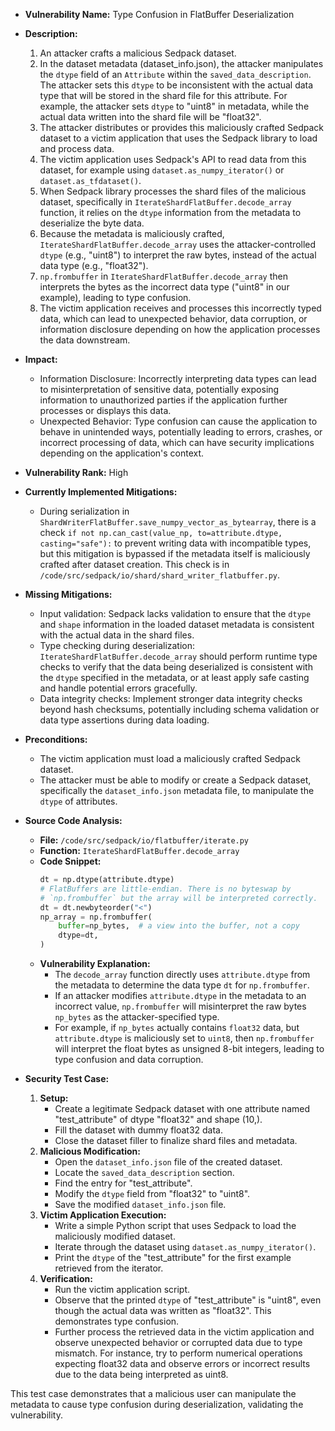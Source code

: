 - **Vulnerability Name:** Type Confusion in FlatBuffer Deserialization

- **Description:**
  1. An attacker crafts a malicious Sedpack dataset.
  2. In the dataset metadata (dataset_info.json), the attacker manipulates the `dtype` field of an `Attribute` within the `saved_data_description`. The attacker sets this `dtype` to be inconsistent with the actual data type that will be stored in the shard file for this attribute. For example, the attacker sets `dtype` to "uint8" in metadata, while the actual data written into the shard file will be "float32".
  3. The attacker distributes or provides this maliciously crafted Sedpack dataset to a victim application that uses the Sedpack library to load and process data.
  4. The victim application uses Sedpack's API to read data from this dataset, for example using `dataset.as_numpy_iterator()` or `dataset.as_tfdataset()`.
  5. When Sedpack library processes the shard files of the malicious dataset, specifically in `IterateShardFlatBuffer.decode_array` function, it relies on the `dtype` information from the metadata to deserialize the byte data.
  6. Because the metadata is maliciously crafted, `IterateShardFlatBuffer.decode_array` uses the attacker-controlled `dtype` (e.g., "uint8") to interpret the raw bytes, instead of the actual data type (e.g., "float32").
  7. `np.frombuffer` in `IterateShardFlatBuffer.decode_array` then interprets the bytes as the incorrect data type ("uint8" in our example), leading to type confusion.
  8. The victim application receives and processes this incorrectly typed data, which can lead to unexpected behavior, data corruption, or information disclosure depending on how the application processes the data downstream.

- **Impact:**
  - Information Disclosure: Incorrectly interpreting data types can lead to misinterpretation of sensitive data, potentially exposing information to unauthorized parties if the application further processes or displays this data.
  - Unexpected Behavior: Type confusion can cause the application to behave in unintended ways, potentially leading to errors, crashes, or incorrect processing of data, which can have security implications depending on the application's context.

- **Vulnerability Rank:** High

- **Currently Implemented Mitigations:**
  - During serialization in `ShardWriterFlatBuffer.save_numpy_vector_as_bytearray`, there is a check `if not np.can_cast(value_np, to=attribute.dtype, casting="safe"):` to prevent writing data with incompatible types, but this mitigation is bypassed if the metadata itself is maliciously crafted after dataset creation. This check is in `/code/src/sedpack/io/shard/shard_writer_flatbuffer.py`.

- **Missing Mitigations:**
  - Input validation: Sedpack lacks validation to ensure that the `dtype` and `shape` information in the loaded dataset metadata is consistent with the actual data in the shard files.
  - Type checking during deserialization:  `IterateShardFlatBuffer.decode_array` should perform runtime type checks to verify that the data being deserialized is consistent with the `dtype` specified in the metadata, or at least apply safe casting and handle potential errors gracefully.
  - Data integrity checks: Implement stronger data integrity checks beyond hash checksums, potentially including schema validation or data type assertions during data loading.

- **Preconditions:**
  - The victim application must load a maliciously crafted Sedpack dataset.
  - The attacker must be able to modify or create a Sedpack dataset, specifically the `dataset_info.json` metadata file, to manipulate the `dtype` of attributes.

- **Source Code Analysis:**
  - **File:** `/code/src/sedpack/io/flatbuffer/iterate.py`
  - **Function:** `IterateShardFlatBuffer.decode_array`
  - **Code Snippet:**
    ```python
    dt = np.dtype(attribute.dtype)
    # FlatBuffers are little-endian. There is no byteswap by
    # `np.frombuffer` but the array will be interpreted correctly.
    dt = dt.newbyteorder("<")
    np_array = np.frombuffer(
        buffer=np_bytes,  # a view into the buffer, not a copy
        dtype=dt,
    )
    ```
  - **Vulnerability Explanation:**
    - The `decode_array` function directly uses `attribute.dtype` from the metadata to determine the data type `dt` for `np.frombuffer`.
    - If an attacker modifies `attribute.dtype` in the metadata to an incorrect value, `np.frombuffer` will misinterpret the raw bytes `np_bytes` as the attacker-specified type.
    - For example, if `np_bytes` actually contains `float32` data, but `attribute.dtype` is maliciously set to `uint8`, then `np.frombuffer` will interpret the float bytes as unsigned 8-bit integers, leading to type confusion and data corruption.

- **Security Test Case:**
  1. **Setup:**
     - Create a legitimate Sedpack dataset with one attribute named "test_attribute" of dtype "float32" and shape (10,).
     - Fill the dataset with dummy float32 data.
     - Close the dataset filler to finalize shard files and metadata.
  2. **Malicious Modification:**
     - Open the `dataset_info.json` file of the created dataset.
     - Locate the `saved_data_description` section.
     - Find the entry for "test_attribute".
     - Modify the `dtype` field from "float32" to "uint8".
     - Save the modified `dataset_info.json` file.
  3. **Victim Application Execution:**
     - Write a simple Python script that uses Sedpack to load the maliciously modified dataset.
     - Iterate through the dataset using `dataset.as_numpy_iterator()`.
     - Print the `dtype` of the "test_attribute" for the first example retrieved from the iterator.
  4. **Verification:**
     - Run the victim application script.
     - Observe that the printed `dtype` of "test_attribute" is "uint8", even though the actual data was written as "float32". This demonstrates type confusion.
     - Further process the retrieved data in the victim application and observe unexpected behavior or corrupted data due to type mismatch. For instance, try to perform numerical operations expecting float32 data and observe errors or incorrect results due to the data being interpreted as uint8.

This test case demonstrates that a malicious user can manipulate the metadata to cause type confusion during deserialization, validating the vulnerability.